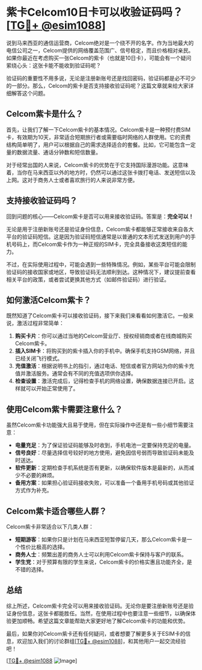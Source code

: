 # 紫卡Celcom10日卡可以收验证码吗？[[TG💪+ @esim1088](https://t.me/s/esim1088)]

说到马来西亚的通信运营商，Celcom绝对是一个绕不开的名字。作为当地最大的电信公司之一，Celcom提供的网络覆盖范围广、信号稳定，而且价格相对亲民。如果你最近在考虑购买一张Celcom的紫卡（也就是10日卡），可能会有一个疑问萦绕心头：这张卡能不能收到验证码呢？

验证码的重要性不用多说，无论是注册新账号还是找回密码，验证码都是必不可少的一部分。那么，Celcom的紫卡是否支持接收验证码呢？这篇文章就来给大家详细解答这个问题。

## Celcom紫卡是什么？

首先，让我们了解一下Celcom紫卡的基本情况。Celcom紫卡是一种预付费SIM卡，有效期为10天，非常适合短期旅行者或需要临时网络的人群使用。它的资费结构简单明了，用户可以根据自己的需求选择适合的套餐。比如，它可能包含一定量的数据流量、通话分钟数和短信数量。

对于经常出国的人来说，Celcom紫卡的优势在于它支持国际漫游功能。这意味着，当你在马来西亚以外的地方时，仍然可以通过这张卡拨打电话、发送短信以及上网。这对于商务人士或者喜欢旅行的人来说非常方便。

## 支持接收验证码吗？

回到问题的核心——Celcom紫卡是否可以用来接收验证码。答案是：**完全可以！**

无论是用于注册新账号还是验证身份信息，Celcom紫卡都能够正常接收来自各大平台的验证码短信。这是因为验证码短信通常是以普通的文本形式发送到用户的手机号码上，而Celcom紫卡作为一种正规的SIM卡，完全具备接收这类短信的能力。

不过，在实际使用过程中，可能会遇到一些特殊情况。例如，某些平台可能会限制验证码的接收国家或地区，导致验证码无法顺利到达。这种情况下，建议提前查看相关平台的政策，或者尝试更换其他方式（如邮件验证码）进行验证。

## 如何激活Celcom紫卡？

既然知道了Celcom紫卡可以接收验证码，接下来我们来看看如何激活它。一般来说，激活过程非常简单：

1. **购买卡片**：你可以通过当地的Celcom营业厅、授权经销商或者在线商城购买Celcom紫卡。
2. **插入SIM卡**：将购买到的紫卡插入你的手机中。确保手机支持GSM网络，并且已经关闭飞行模式。
3. **充值激活**：根据说明书上的指引，通过电话、短信或者官方网站为你的紫卡充值并激活服务。通常会有不同的充值选项供你选择。
4. **检查设置**：激活完成后，记得检查手机的网络设置，确保数据连接已开启。这样就可以开始正常使用了。

## 使用Celcom紫卡需要注意什么？

虽然Celcom紫卡功能强大且易于使用，但在实际操作中还是有一些小细节需要注意：

- **电量充足**：为了保证验证码能够及时收到，手机电池一定要保持充足的电量。
- **信号良好**：尽量选择信号较好的地方使用，避免因信号弱而导致验证码未能及时送达。
- **软件更新**：定期检查手机系统是否有更新，以确保软件版本是最新的，从而减少不必要的麻烦。
- **备用方案**：如果担心验证码接收失败，可以准备一个备用手机号码或其他验证方式作为补充。

## Celcom紫卡适合哪些人群？

Celcom紫卡非常适合以下几类人群：

- **短期游客**：如果你只是计划在马来西亚短暂停留几天，那么Celcom紫卡是一个性价比极高的选择。
- **商务人士**：频繁出差的商务人士可以利用Celcom紫卡保持与客户的联系。
- **学生党**：对于预算有限的学生来说，Celcom紫卡的价格实惠且功能齐全，是不错的选择。

## 总结

综上所述，Celcom紫卡完全可以用来接收验证码。无论你是要注册新账号还是验证身份信息，这张卡都能胜任。当然，在使用过程中也要注意一些细节，以确保体验更加顺畅。希望这篇文章能帮助大家更好地了解Celcom紫卡的功能和优势。

最后，如果你对Celcom紫卡还有任何疑问，或者想要了解更多关于ESIM卡的信息，欢迎加入我们的讨论群组[[TG💪+ @esim1088](https://t.me/s/esim1088)]，和其他用户一起交流经验吧！

[[TG💪+ @esim1088](https://t.me/s/esim1088) ![Image](https://i.postimg.cc/4NQfJmqS/Snipaste-2025-05-13-00-14-12.png)]